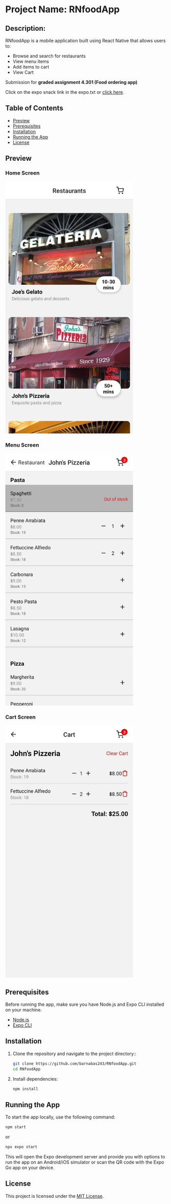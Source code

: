 # Project Name: RNfoodApp

## Description:

RNfoodApp is a mobile application built using React Native that allows users to:

- Browse and search for restaurants
- View menu items
- Add items to cart
- View Cart

Submission for **graded assignment 4.301 (Food ordering app)**

Click on the expo snack link in the expo.txt or [click here](https://snack.expo.dev/@barnabas243/github.com-barnabas243-rnfoodapp).

## Table of Contents

- [Preview](#preview)
- [Prerequisites](#prerequisites)
- [Installation](#installation)
- [Running the App](#running-the-app)
- [License](#license)

## Preview

### Home Screen
<img src="home_screen.jpg" alt="Home Screen" width="400" />
  
### Menu Screen
<img src="menu_screen.jpg" alt="Menu Screen" width="400" />
  
### Cart Screen
<img src="cart_screen.jpg" alt="Cart Screen" width="400" />

## Prerequisites

Before running the app, make sure you have Node.js and Expo CLI installed on your machine.

- [Node.js](https://nodejs.org/)
- [Expo CLI](https://docs.expo.dev/get-started/installation/)

## Installation

1. Clone the repository and navigate to the project directory::

   ```bash
   git clone https://github.com/barnabas243/RNfoodApp.git
   cd RNfoodApp
   ```

2. Install dependencies:

   ```bash
   npm install
   ```

## Running the App

To start the app locally, use the following command:

```bash
npm start
```

or

```bash
npx expo start
```

This will open the Expo development server and provide you with options to run the app on an Android/iOS simulator or scan the QR code with the Expo Go app on your device.

## License

This project is licensed under the [MIT License](LICENSE).
